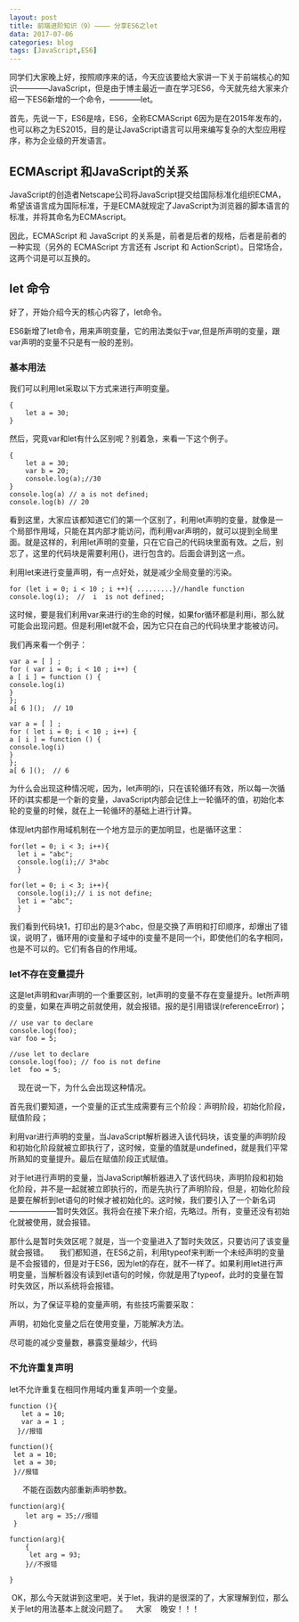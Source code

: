 ```yaml
---
layout: post
title: 前端进阶知识（9）———— 分享ES6之let
data: 2017-07-06
categories: blog
tags: [JavaScript,ES6]
---
```


同学们大家晚上好，按照顺序来的话，今天应该要给大家讲一下关于前端核心的知识————JavaScript，但是由于博主最近一直在学习ES6，今天就先给大家来介绍一下ES6新增的一个命令，————let。

首先，先说一下，ES6是啥，ES6，全称ECMAScript 6因为是在2015年发布的，也可以称之为ES2015，目的是让JavaScript语言可以用来编写复杂的大型应用程序，称为企业级的开发语言。

## ECMAscript 和JavaScript的关系

JavaScript的创造者Netscape公司将JavaScript提交给国际标准化组织ECMA，希望该语言成为国际标准，于是ECMA就规定了JavaScript为浏览器的脚本语言的标准，并将其命名为ECMAscript。

因此，ECMAScript 和 JavaScript 的关系是，前者是后者的规格，后者是前者的一种实现（另外的 ECMAScript 方言还有 Jscript 和 ActionScript）。日常场合，这两个词是可以互换的。

## let 命令 

好了，开始介绍今天的核心内容了，let命令。

ES6新增了let命令，用来声明变量，它的用法类似于var,但是所声明的变量，跟var声明的变量不只是有一般的差别。

### 基本用法

我们可以利用let采取以下方式来进行声明变量。

	{
		let a = 30;
	}
	

然后，究竟var和let有什么区别呢？别着急，来看一下这个例子。

	{
		let a = 30;
		var b = 20;
		console.log(a);//30
	}
	console.log(a) // a is not defined;
	console.log(b) // 20
    
看到这里，大家应该都知道它们的第一个区别了，利用let声明的变量，就像是一个局部作用域，只能在其内部才能访问，而利用var声明的，就可以提到全局里面。就是这样的，利用let声明的变量，只在它自己的代码块里面有效。之后，别忘了，这里的代码块是需要利用{}，进行包含的。后面会讲到这一点。

利用let来进行变量声明，有一点好处，就是减少全局变量的污染。


	for (let i = 0; i < 10 ; i ++){ .........}//handle function
	console.log(i);  //  i  is not defined;

这时候，要是我们利用var来进行i的生命的时候，如果for循环都是利用i，那么就可能会出现问题。但是利用let就不会，因为它只在自己的代码块里才能被访问。

我们再来看一个例子：

	var a = [ ] ;
	for ( var i = 0; i < 10 ; i++) {
	a [ i ] = function () {
	console.log(i)
	}
	};
	a[ 6 ]();  // 10 

	var a = [ ] ;
	for ( let i = 0; i < 10 ; i++) {
	a [ i ] = function () {
	console.log(i)
	}
	};
	a[ 6 ]();  // 6

为什么会出现这种情况呢，因为，let声明的i，只在该轮循环有效，所以每一次循环的i其实都是一个新的变量，JavaScript内部会记住上一轮循环的值，初始化本轮的变量的时候，就在上一轮循环的基础上进行计算。

体现let内部作用域机制在一个地方显示的更加明显，也是循环这里：

	for(let = 0; i < 3; i++){
	  let i = "abc";
	  console.log(i);// 3*abc
	  }

	for(let = 0; i < 3; i++){
	  console.log(i);// i is not define;
	  let i = "abc";
	  }

我们看到代码块1，打印出的是3个abc，但是交换了声明和打印顺序，却爆出了错误，说明了，循环用的i变量和子域中的i变量不是同一个i，即使他们的名字相同，也是不可以的。它们有各自的作用域。

### let不存在变量提升

这是let声明和var声明的一个重要区别，let声明的变量不存在变量提升。let所声明的变量，如果在声明之前就使用，就会报错。报的是引用错误(referenceError)；


	// use var to declare
	console.log(foo);
	var foo = 5;

	//use let to declare
	console.log(foo); // foo is not define
	let  foo = 5;
    
现在说一下，为什么会出现这种情况。

首先我们要知道，一个变量的正式生成需要有三个阶段：声明阶段，初始化阶段，赋值阶段；

利用var进行声明的变量，当JavaScript解析器进入该代码块，该变量的声明阶段和初始化阶段就被立即执行了，这时候，变量的值就是undefined，就是我们平常所熟知的变量提升。最后在赋值阶段正式赋值。

对于let进行声明的变量，当JavaScript解析器进入了该代码块，声明阶段和初始化阶段，并不是一起就被立即执行的，而是先执行了声明阶段，但是，初始化阶段是要在解析到let语句的时候才被初始化的。这时候，我们要引入了一个新名词——————暂时失效区。我将会在接下来介绍，先略过。所有，变量还没有初始化就被使用，就会报错。

那什么是暂时失效区呢？就是，当一个变量进入了暂时失效区，只要访问了该变量就会报错。
    
我们都知道，在ES6之前，利用typeof来判断一个未经声明的变量是不会报错的，但是对于ES6，因为let的存在，就不一样了。如果利用let进行声明变量，当解析器没有读到let语句的时候，你就是用了typeof，此时的变量在暂时失效区，所以系统将会报错。

所以，为了保证平稳的变量声明，有些技巧需要采取：

声明，初始化变量之后在使用变量，万能解决方法。

尽可能的减少变量数，暴露变量越少，代码
  
### 不允许重复声明

let不允许重复在相同作用域内重复声明一个变量。

	function (){
	   let a = 10;
	   var a = 1 ;
	  }//报错

	function(){
	 let a = 10;
	 let a = 30;
	 }//报错
       
不能在函数内部重新声明参数。

	function(arg){
		let arg = 35;//报错
	 }

	function(arg){
		{
		 let arg = 93;
		}//不报错

	}

  
  OK，那么今天就讲到这里吧，关于let，我讲的是很深的了，大家理解到位，那么关于let的用法基本上就没问题了。
  
  大家
    晚安！！！
    
    
    
    
    
    
    
    
    
    
